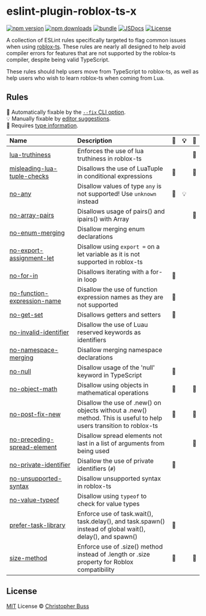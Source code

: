 # eslint-plugin-roblox-ts-x

[![npm version][npm-version-src]][npm-version-href]
[![npm downloads][npm-downloads-src]][npm-downloads-href]
[![bundle][bundle-src]][bundle-href]
[![JSDocs][jsdocs-src]][jsdocs-href]
[![License][license-src]][license-href]

A collection of ESLint rules specifically targeted to flag common issues when
using [roblox-ts](https://roblox-ts.github.io/roblox-ts/). These rules are
nearly all designed to help avoid compiler errors for features that are not
supported by the roblox-ts compiler, despite being valid TypeScript.

These rules should help users move from TypeScript to roblox-ts, as well as help
users who wish to learn roblox-ts when coming from Lua.

## Rules

<!-- Do not manually modify this list. Run: `npm run eslint-docs` -->
<!-- begin auto-generated rules list -->

🔧 Automatically fixable by the [`--fix` CLI option](https://eslint.org/docs/user-guide/command-line-interface#--fix).\
💡 Manually fixable by [editor suggestions](https://eslint.org/docs/latest/use/core-concepts#rule-suggestions).\
💭 Requires [type information](https://typescript-eslint.io/linting/typed-linting).

| Name                                                                                  | Description                                                                                                         | 🔧 | 💡 | 💭 |
| :------------------------------------------------------------------------------------ | :------------------------------------------------------------------------------------------------------------------ | :- | :- | :- |
| [lua-truthiness](src/rules/lua-truthiness/documentation.md)                           | Enforces the use of lua truthiness in roblox-ts                                                                     |    |    | 💭 |
| [misleading-lua-tuple-checks](src/rules/misleading-lua-tuple-checks/documentation.md) | Disallows the use of LuaTuple in conditional expressions                                                            | 🔧 |    | 💭 |
| [no-any](src/rules/no-any/documentation.md)                                           | Disallow values of type `any` is not supported! Use `unknown` instead                                               | 🔧 | 💡 |    |
| [no-array-pairs](src/rules/no-array-pairs/documentation.md)                           | Disallows usage of pairs() and ipairs() with Array<T>                                                               |    |    | 💭 |
| [no-enum-merging](src/rules/no-enum-merging/documentation.md)                         | Disallow merging enum declarations                                                                                  |    |    |    |
| [no-export-assignment-let](src/rules/no-export-assignment-let/documentation.md)       | Disallow using `export =` on a let variable as it is not supported in roblox-ts                                     |    |    |    |
| [no-for-in](src/rules/no-for-in/documentation.md)                                     | Disallows iterating with a for-in loop                                                                              | 🔧 |    |    |
| [no-function-expression-name](src/rules/no-function-expression-name/documentation.md) | Disallow the use of function expression names as they are not supported                                             | 🔧 |    |    |
| [no-get-set](src/rules/no-get-set/documentation.md)                                   | Disallows getters and setters                                                                                       | 🔧 |    |    |
| [no-invalid-identifier](src/rules/no-invalid-identifier/documentation.md)             | Disallow the use of Luau reserved keywords as identifiers                                                           |    |    |    |
| [no-namespace-merging](src/rules/no-namespace-merging/documentation.md)               | Disallow merging namespace declarations                                                                             |    |    |    |
| [no-null](src/rules/no-null/documentation.md)                                         | Disallow usage of the 'null' keyword in TypeScript                                                                  | 🔧 |    |    |
| [no-object-math](src/rules/no-object-math/documentation.md)                           | Disallow using objects in mathematical operations                                                                   | 🔧 |    | 💭 |
| [no-post-fix-new](src/rules/no-post-fix-new/documentation.md)                         | Disallow the use of .new() on objects without a .new() method. This is useful to help users transition to roblox-ts | 🔧 |    | 💭 |
| [no-preceding-spread-element](src/rules/no-preceding-spread-element/documentation.md) | Disallow spread elements not last in a list of arguments from being used                                            |    |    | 💭 |
| [no-private-identifier](src/rules/no-private-identifier/documentation.md)             | Disallow the use of private identifiers (`#`)                                                                       | 🔧 |    |    |
| [no-unsupported-syntax](src/rules/no-unsupported-syntax/documentation.md)             | Disallow unsupported syntax in roblox-ts                                                                            |    |    |    |
| [no-value-typeof](src/rules/no-value-typeof/documentation.md)                         | Disallow using `typeof` to check for value types                                                                    |    |    |    |
| [prefer-task-library](src/rules/prefer-task-library/documentation.md)                 | Enforce use of task.wait(), task.delay(), and task.spawn() instead of global wait(), delay(), and spawn()           | 🔧 |    |    |
| [size-method](src/rules/size-method/documentation.md)                                 | Enforce use of .size() method instead of .length or .size property for Roblox compatibility                         | 🔧 |    | 💭 |

<!-- end auto-generated rules list -->

## License

[MIT](./LICENSE) License © [Christopher Buss](https://github.com/christopher-buss)

<!-- Badges -->

[npm-version-src]: https://img.shields.io/npm/v/eslint-plugin-roblox-ts-x?style=flat&colorA=080f12&colorB=1fa669
[npm-version-href]: https://npmjs.com/package/eslint-plugin-roblox-ts-x
[npm-downloads-src]: https://img.shields.io/npm/dm/eslint-plugin-roblox-ts-x?style=flat&colorA=080f12&colorB=1fa669
[npm-downloads-href]: https://npmjs.com/package/eslint-plugin-roblox-ts-x
[bundle-src]: https://img.shields.io/bundlephobia/minzip/eslint-plugin-roblox-ts-x?style=flat&colorA=080f12&colorB=1fa669&label=minzip
[bundle-href]: https://bundlephobia.com/result?p=eslint-plugin-roblox-ts-x
[license-src]: https://img.shields.io/github/license/christopher-buss/eslint-plugin-roblox-ts-x.svg?style=flat&colorA=080f12&colorB=1fa669
[license-href]: https://github.com/christopher-buss/eslint-plugin-roblox-ts-x/blob/main/LICENSE
[jsdocs-src]: https://img.shields.io/badge/jsdocs-reference-080f12?style=flat&colorA=080f12&colorB=1fa669
[jsdocs-href]: https://www.jsdocs.io/package/eslint-plugin-roblox-ts-x
